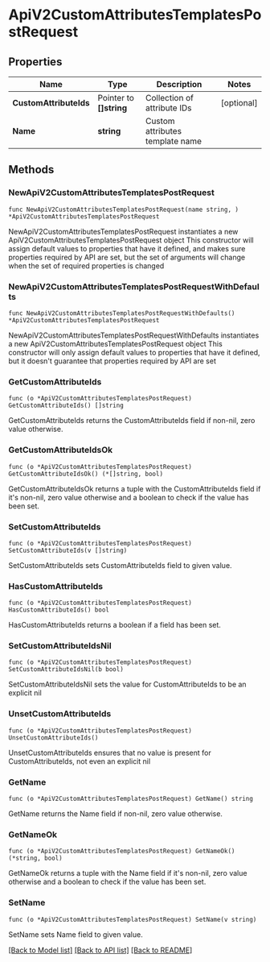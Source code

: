 # ApiV2CustomAttributesTemplatesPostRequest

## Properties

Name | Type | Description | Notes
------------ | ------------- | ------------- | -------------
**CustomAttributeIds** | Pointer to **[]string** | Collection of attribute IDs | [optional] 
**Name** | **string** | Custom attributes template name | 

## Methods

### NewApiV2CustomAttributesTemplatesPostRequest

`func NewApiV2CustomAttributesTemplatesPostRequest(name string, ) *ApiV2CustomAttributesTemplatesPostRequest`

NewApiV2CustomAttributesTemplatesPostRequest instantiates a new ApiV2CustomAttributesTemplatesPostRequest object
This constructor will assign default values to properties that have it defined,
and makes sure properties required by API are set, but the set of arguments
will change when the set of required properties is changed

### NewApiV2CustomAttributesTemplatesPostRequestWithDefaults

`func NewApiV2CustomAttributesTemplatesPostRequestWithDefaults() *ApiV2CustomAttributesTemplatesPostRequest`

NewApiV2CustomAttributesTemplatesPostRequestWithDefaults instantiates a new ApiV2CustomAttributesTemplatesPostRequest object
This constructor will only assign default values to properties that have it defined,
but it doesn't guarantee that properties required by API are set

### GetCustomAttributeIds

`func (o *ApiV2CustomAttributesTemplatesPostRequest) GetCustomAttributeIds() []string`

GetCustomAttributeIds returns the CustomAttributeIds field if non-nil, zero value otherwise.

### GetCustomAttributeIdsOk

`func (o *ApiV2CustomAttributesTemplatesPostRequest) GetCustomAttributeIdsOk() (*[]string, bool)`

GetCustomAttributeIdsOk returns a tuple with the CustomAttributeIds field if it's non-nil, zero value otherwise
and a boolean to check if the value has been set.

### SetCustomAttributeIds

`func (o *ApiV2CustomAttributesTemplatesPostRequest) SetCustomAttributeIds(v []string)`

SetCustomAttributeIds sets CustomAttributeIds field to given value.

### HasCustomAttributeIds

`func (o *ApiV2CustomAttributesTemplatesPostRequest) HasCustomAttributeIds() bool`

HasCustomAttributeIds returns a boolean if a field has been set.

### SetCustomAttributeIdsNil

`func (o *ApiV2CustomAttributesTemplatesPostRequest) SetCustomAttributeIdsNil(b bool)`

 SetCustomAttributeIdsNil sets the value for CustomAttributeIds to be an explicit nil

### UnsetCustomAttributeIds
`func (o *ApiV2CustomAttributesTemplatesPostRequest) UnsetCustomAttributeIds()`

UnsetCustomAttributeIds ensures that no value is present for CustomAttributeIds, not even an explicit nil
### GetName

`func (o *ApiV2CustomAttributesTemplatesPostRequest) GetName() string`

GetName returns the Name field if non-nil, zero value otherwise.

### GetNameOk

`func (o *ApiV2CustomAttributesTemplatesPostRequest) GetNameOk() (*string, bool)`

GetNameOk returns a tuple with the Name field if it's non-nil, zero value otherwise
and a boolean to check if the value has been set.

### SetName

`func (o *ApiV2CustomAttributesTemplatesPostRequest) SetName(v string)`

SetName sets Name field to given value.



[[Back to Model list]](../README.md#documentation-for-models) [[Back to API list]](../README.md#documentation-for-api-endpoints) [[Back to README]](../README.md)


